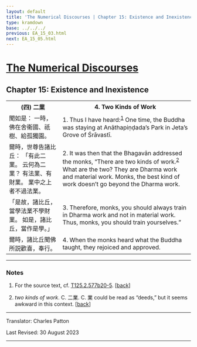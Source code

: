 ```yaml
---
layout: default
title: 'The Numerical Discourses | Chapter 15: Existence and Inexistence | 4. Two Kinds of Work'
type: kramdown
base: ../../../
previous: EA_15_03.html
next: EA_15_05.html
---
```


<h1><a href='../index.html'>The Numerical Discourses</a></h1>
<h2>Chapter 15: Existence and Inexistence</h2>

<table class="trans">
  <th class='ch'>(四) 二業</th>
  <th class='en'>4. Two Kinds of Work</th>
  <tr>
    <td class='ch' title='T125.2.577b20'>聞如是： 一時，佛在舍衞國、祇樹、給孤獨園。</td>
    <td id='p1'>1. Thus I have heard:<sup id="ref1"><a href="#n1">1</a></sup> One time, the Buddha was staying at Anāthapiṇḍada’s Park in Jeta’s Grove of Śrāvastī.</td>
  </tr>
  <tr>
    <td class='ch' title='T125.2.577b21'>爾時，世尊告諸比丘： 「有此二業。 云何為二業？ 有法業、有財業。 業中之上者不過法業。</td>
    <td id='p2'>2. It was then that the Bhagavān addressed the monks, “There are two kinds of work.<sup id="ref2"><a href="#n2">2</a></sup> What are the two? They are Dharma work and material work. Monks, the best kind of work doesn’t go beyond the Dharma work.</td>
  </tr>
  <tr>
    <td class='ch' title='T125.2.577b23'>「是故，諸比丘，當學法業不學財業。 如是，諸比丘，當作是學。」</td>
    <td id='p3'>3. Therefore, monks, you should always train in Dharma work and not in material work. Thus, monks, you should train yourselves.”</td>
  </tr>
  <tr>
    <td class='ch' title='T125.2.577b24'>爾時，諸比丘聞佛所説歡喜，奉行。</td>
    <td id='p4'>4. When the monks heard what the Buddha taught, they rejoiced and approved.</td>
  </tr>
</table>

<hr/>

<h3 id="notes">Notes</h3>

<ol class="notes-list">
<li id="n1"><p>For the source text, cf. <a href="https://cbetaonline.dila.edu.tw/zh/T02n0125_p0577b20" target="_blank">T125.2.577b20-5</a>. [<a href="#ref1">back</a>]</p></li>
<li id="n2"><p><em>two kinds of work</em>. C. 二業. C. 業 could be read as “deeds,” but it seems awkward in this context. [<a href="#ref2">back</a>]</p></li>
</ol>
<hr/>

<p class="translator">Translator: Charles Patton</p>
<p class='revised'>Last Revised: 30 August 2023</p>

<hr/>